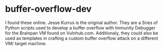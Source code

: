 # buffer-overflow-dev
I found these online. Jesse Kurrus is the original author. They are a Sries of Python scripts used to develop a buffer overflow with Immunity Debugger 
for the Brainpan VM found on Vulnhub.com.
Additionaly, they could also be used as templates in crafting a custom buffer overflow attack on a different VM/ target machine. 
